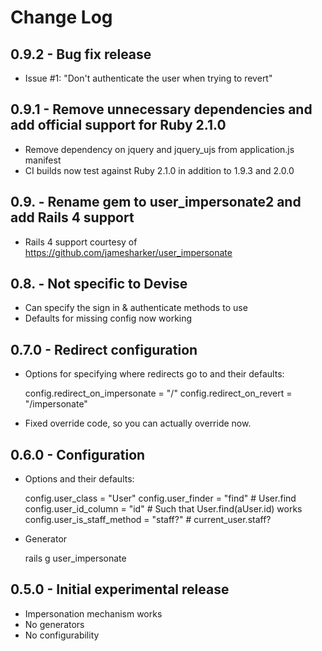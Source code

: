 # Change Log

## 0.9.2 - Bug fix release

* Issue #1: "Don't authenticate the user when trying to revert"

## 0.9.1 - Remove unnecessary dependencies and add official support for Ruby 2.1.0

* Remove dependency on jquery and jquery_ujs from application.js manifest
* CI builds now test against Ruby 2.1.0 in addition to 1.9.3 and 2.0.0

## 0.9. - Rename gem to user_impersonate2 and add Rails 4 support

* Rails 4 support courtesy of https://github.com/jamesharker/user_impersonate

## 0.8. - Not specific to Devise

* Can specify the sign in & authenticate methods to use
* Defaults for missing config now working 

## 0.7.0 - Redirect configuration

* Options for specifying where redirects go to and their defaults:

    config.redirect_on_impersonate = "/"
    config.redirect_on_revert = "/impersonate"

* Fixed override code, so you can actually override now.

## 0.6.0 - Configuration

* Options and their defaults:

    config.user_class           = "User"
    config.user_finder          = "find"   # User.find
    config.user_id_column       = "id"     # Such that User.find(aUser.id) works
    config.user_is_staff_method = "staff?" # current_user.staff?

* Generator

    rails g user_impersonate

## 0.5.0 - Initial experimental release

* Impersonation mechanism works
* No generators
* No configurability

